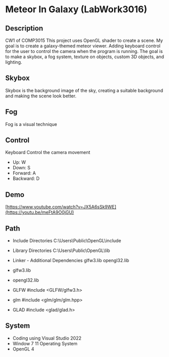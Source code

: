 # Meteor In Galaxy (LabWork3016)
## Description
  CW1 of COMP3015
  This project uses OpenGL shader to create a scene.
  My goal is to create a galaxy-themed meteor viewer.
  Adding keyboard control for the user to control the camera when the program is running.
  The goal is to make a skybox, a fog system, texture on objects, custom 3D objects, and lighting.

## Skybox
Skybox is the background image of the sky, creating a suitable background and making the scene look better.

## Fog
Fog is a visual technique


## Control
  Keyboard Control the camera movement
* Up:       W
* Down:     S
* Forward:  A
* Backward: D

## Demo
[https://www.youtube.com/watch?v=JX5A6sSk9WE](https://youtu.be/meFtA9O0jGU)

## Path
* Include Directories
C:\Users\Public\OpenGL\include
* Library Directories
C:\Users\Public\OpenGL\lib
* Linker - Additional Dependencies
  glfw3.lib
  opengl32.lib
* glfw3.lib
* opengl32.lib



* GLFW
#include <GLFW/glfw3.h>
* glm
#include <glm/glm/glm.hpp>
* GLAD
#include <glad/glad.h>

## System
* Coding using Visual Studio 2022
* Window 7 11 Operating System
* OpenGL 4
